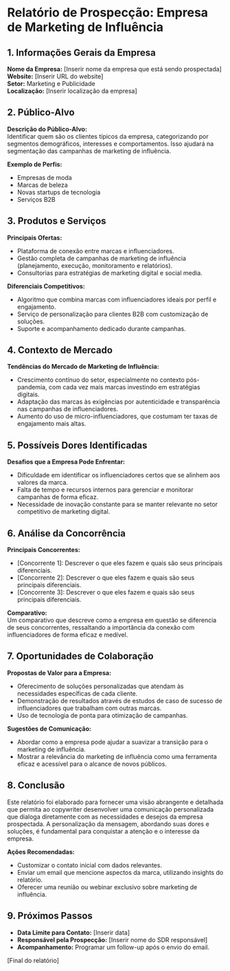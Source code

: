 # Relatório de Prospecção: Empresa de Marketing de Influência

## 1. Informações Gerais da Empresa
**Nome da Empresa:** [Inserir nome da empresa que está sendo prospectada]  
**Website:** [Inserir URL do website]  
**Setor:** Marketing e Publicidade  
**Localização:** [Inserir localização da empresa]

## 2. Público-Alvo
**Descrição do Público-Alvo:**  
Identificar quem são os clientes típicos da empresa, categorizando por segmentos demográficos, interesses e comportamentos. Isso ajudará na segmentação das campanhas de marketing de influência.

**Exemplo de Perfis:**
- Empresas de moda
- Marcas de beleza
- Novas startups de tecnologia
- Serviços B2B

## 3. Produtos e Serviços
**Principais Ofertas:**  
- Plataforma de conexão entre marcas e influenciadores.
- Gestão completa de campanhas de marketing de influência (planejamento, execução, monitoramento e relatórios).
- Consultorias para estratégias de marketing digital e social media.

**Diferenciais Competitivos:**  
- Algoritmo que combina marcas com influenciadores ideais por perfil e engajamento.
- Serviço de personalização para clientes B2B com customização de soluções.
- Suporte e acompanhamento dedicado durante campanhas.

## 4. Contexto de Mercado
**Tendências do Mercado de Marketing de Influência:**
- Crescimento contínuo do setor, especialmente no contexto pós-pandemia, com cada vez mais marcas investindo em estratégias digitais.
- Adaptação das marcas às exigências por autenticidade e transparência nas campanhas de influenciadores.
- Aumento do uso de micro-influenciadores, que costumam ter taxas de engajamento mais altas.

## 5. Possíveis Dores Identificadas
**Desafios que a Empresa Pode Enfrentar:**
- Dificuldade em identificar os influenciadores certos que se alinhem aos valores da marca.
- Falta de tempo e recursos internos para gerenciar e monitorar campanhas de forma eficaz.
- Necessidade de inovação constante para se manter relevante no setor competitivo de marketing digital.

## 6. Análise da Concorrência
**Principais Concorrentes:**
- [Concorrente 1]: Descrever o que eles fazem e quais são seus principais diferenciais.
- [Concorrente 2]: Descrever o que eles fazem e quais são seus principais diferenciais.
- [Concorrente 3]: Descrever o que eles fazem e quais são seus principais diferenciais.

**Comparativo:**  
Um comparativo que descreve como a empresa em questão se diferencia de seus concorrentes, ressaltando a importância da conexão com influenciadores de forma eficaz e medível.

## 7. Oportunidades de Colaboração
**Propostas de Valor para a Empresa:**
- Oferecimento de soluções personalizadas que atendam às necessidades específicas de cada cliente.
- Demonstração de resultados através de estudos de caso de sucesso de influenciadores que trabalham com outras marcas.
- Uso de tecnologia de ponta para otimização de campanhas.

**Sugestões de Comunicação:**
- Abordar como a empresa pode ajudar a suavizar a transição para o marketing de influência.
- Mostrar a relevância do marketing de influência como uma ferramenta eficaz e acessível para o alcance de novos públicos.

## 8. Conclusão
Este relatório foi elaborado para fornecer uma visão abrangente e detalhada que permita ao copywriter desenvolver uma comunicação personalizada que dialoga diretamente com as necessidades e desejos da empresa prospectada.  A personalização da mensagem, abordando suas dores e soluções, é fundamental para conquistar a atenção e o interesse da empresa.

**Ações Recomendadas:**
- Customizar o contato inicial com dados relevantes.
- Enviar um email que mencione aspectos da marca, utilizando insights do relatório.
- Oferecer uma reunião ou webinar exclusivo sobre marketing de influência.

## 9. Próximos Passos
- **Data Limite para Contato:** [Inserir data]
- **Responsável pela Prospecção:** [Inserir nome do SDR responsável]  
- **Acompanhamento:** Programar um follow-up após o envio do email.

[Final do relatório]